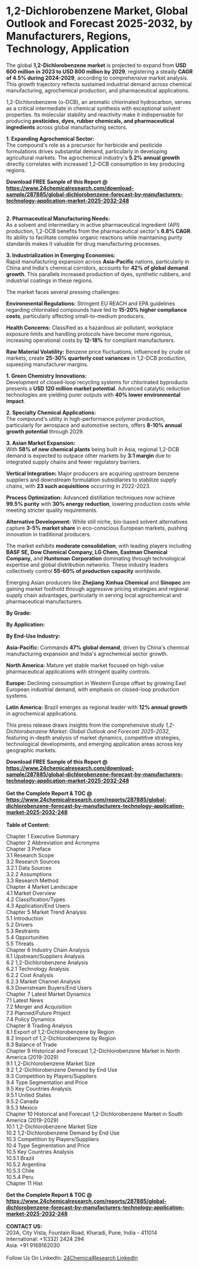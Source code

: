<h1>1,2-Dichlorobenzene Market, Global Outlook and Forecast 2025-2032, by Manufacturers, Regions, Technology, Application</h1><p>The global <strong>1,2-Dichlorobenzene market</strong> is projected to expand from <strong>USD 600 million in 2023 to USD 800 million by 2029</strong>, registering a steady <strong>CAGR of 4.5% during 2024-2029</strong>, according to comprehensive market analysis. This growth trajectory reflects sustained industrial demand across chemical manufacturing, agrochemical production, and pharmaceutical applications.</p><p>1,2-Dichlorobenzene (o-DCB), an aromatic chlorinated hydrocarbon, serves as a critical intermediate in chemical synthesis with exceptional solvent properties. Its molecular stability and reactivity make it indispensable for producing <strong>pesticides, dyes, rubber chemicals, and pharmaceutical ingredients</strong> across global manufacturing sectors.</p><p><strong>1. Expanding Agrochemical Sector:</strong><br>
The compound's role as a precursor for herbicide and pesticide formulations drives substantial demand, particularly in developing agricultural markets. The agrochemical industry's <strong>5.2% annual growth</strong> directly correlates with increased 1,2-DCB consumption in key producing regions.</p><div><b>Download FREE Sample of this Report @ 
            <a href="https://www.24chemicalresearch.com/download-sample/287885/global-dichlorobenzene-forecast-by-manufacturers-technology-application-market-2025-2032-248">
            https://www.24chemicalresearch.com/download-sample/287885/global-dichlorobenzene-forecast-by-manufacturers-technology-application-market-2025-2032-248</a></b></div><br><p><strong>2. Pharmaceutical Manufacturing Needs:</strong><br>
As a solvent and intermediary in active pharmaceutical ingredient (API) production, 1,2-DCB benefits from the pharmaceutical sector's <strong>6.8% CAGR</strong>. Its ability to facilitate complex organic reactions while maintaining purity standards makes it valuable for drug manufacturing processes.</p><p><strong>3. Industrialization in Emerging Economies:</strong><br>
Rapid manufacturing expansion across <strong>Asia-Pacific</strong> nations, particularly in China and India's chemical corridors, accounts for <strong>42% of global demand growth</strong>. This parallels increased production of dyes, synthetic rubbers, and industrial coatings in these regions.</p><p>The market faces several pressing challenges:</p><p><strong>Environmental Regulations:</strong> Stringent EU REACH and EPA guidelines regarding chlorinated compounds have led to <strong>15-20% higher compliance costs</strong>, particularly affecting small-to-medium producers.</p><p><strong>Health Concerns:</strong> Classified as a hazardous air pollutant, workplace exposure limits and handling protocols have become more rigorous, increasing operational costs by <strong>12-18%</strong> for compliant manufacturers.</p><p><strong>Raw Material Volatility:</strong> Benzene price fluctuations, influenced by crude oil markets, create <strong>25-30% quarterly cost variances</strong> in 1,2-DCB production, squeezing manufacturer margins.</p><p><strong>1. Green Chemistry Innovations:</strong><br>
Development of closed-loop recycling systems for chlorinated byproducts presents a <strong>USD 120 million market potential</strong>. Advanced catalytic reduction technologies are yielding purer outputs with <strong>40% lower environmental impact</strong>.</p><p><strong>2. Specialty Chemical Applications:</strong><br>
The compound's utility in high-performance polymer production, particularly for aerospace and automotive sectors, offers <strong>8-10% annual growth potential</strong> through 2029.</p><p><strong>3. Asian Market Expansion:</strong><br>
With <strong>58% of new chemical plants</strong> being built in Asia, regional 1,2-DCB demand is expected to outpace other markets by <strong>3:1 margin</strong> due to integrated supply chains and fewer regulatory barriers.</p><p><strong>Vertical Integration:</strong> Major producers are acquiring upstream benzene suppliers and downstream formulation subsidiaries to stabilize supply chains, with <strong>23 such acquisitions</strong> occurring in 2022-2023.</p><p><strong>Process Optimization:</strong> Advanced distillation techniques now achieve <strong>99.5% purity</strong> with <strong>30% energy reduction</strong>, lowering production costs while meeting stricter quality requirements.</p><p><strong>Alternative Development:</strong> While still niche, bio-based solvent alternatives capture <strong>3-5% market share</strong> in eco-conscious European markets, pushing innovation in traditional producers.</p><p>The market exhibits <strong>moderate consolidation</strong>, with leading players including <strong>BASF SE, Dow Chemical Company, LG Chem, Eastman Chemical Company,</strong> and <strong>Huntsman Corporation</strong> dominating through technological expertise and global distribution networks. These industry leaders collectively control <strong>55-60% of production capacity</strong> worldwide.</p><p>Emerging Asian producers like <strong>Zhejiang Xinhua Chemical</strong> and <strong>Sinopec</strong> are gaining market foothold through aggressive pricing strategies and regional supply chain advantages, particularly in serving local agrochemical and pharmaceutical manufacturers.</p><p><strong>By Grade:</strong></p><p><strong>By Application:</strong></p><p><strong>By End-Use Industry:</strong></p><p><strong>Asia-Pacific:</strong> Commands <strong>47% global demand</strong>, driven by China's chemical manufacturing expansion and India's agrochemical sector growth.</p><p><strong>North America:</strong> Mature yet stable market focused on high-value pharmaceutical applications with stringent quality controls.</p><p><strong>Europe:</strong> Declining consumption in Western Europe offset by growing East European industrial demand, with emphasis on closed-loop production systems.</p><p><strong>Latin America:</strong> Brazil emerges as regional leader with <strong>12% annual growth</strong> in agrochemical applications.</p><p>This press release draws insights from the comprehensive study <em>1,2-Dichlorobenzene Market: Global Outlook and Forecast 2025-2032</em>, featuring in-depth analysis of market dynamics, competitive strategies, technological developments, and emerging application areas across key geographic markets.</p><div><b>Download FREE Sample of this Report @ 
            <a href="https://www.24chemicalresearch.com/download-sample/287885/global-dichlorobenzene-forecast-by-manufacturers-technology-application-market-2025-2032-248">
            https://www.24chemicalresearch.com/download-sample/287885/global-dichlorobenzene-forecast-by-manufacturers-technology-application-market-2025-2032-248</a></b></div><br><div><b>Get the Complete Report & TOC @ 
            <a href="https://www.24chemicalresearch.com/reports/287885/global-dichlorobenzene-forecast-by-manufacturers-technology-application-market-2025-2032-248">
            https://www.24chemicalresearch.com/reports/287885/global-dichlorobenzene-forecast-by-manufacturers-technology-application-market-2025-2032-248</a></b></div><br>
            <b>Table of Content:</b><p>Chapter 1 Executive Summary<br />
Chapter 2 Abbreviation and Acronyms<br />
Chapter 3 Preface<br />
3.1 Research Scope<br />
3.2 Research Sources<br />
3.2.1 Data Sources<br />
3.2.2 Assumptions<br />
3.3 Research Method<br />
Chapter 4 Market Landscape<br />
4.1 Market Overview<br />
4.2 Classification/Types<br />
4.3 Application/End Users<br />
Chapter 5 Market Trend Analysis<br />
5.1 Introduction<br />
5.2 Drivers<br />
5.3 Restraints<br />
5.4 Opportunities<br />
5.5 Threats<br />
Chapter 6 Industry Chain Analysis<br />
6.1 Upstream/Suppliers Analysis<br />
6.2 1,2-Dichlorobenzene Analysis<br />
6.2.1 Technology Analysis<br />
6.2.2 Cost Analysis<br />
6.2.3 Market Channel Analysis<br />
6.3 Downstream Buyers/End Users<br />
Chapter 7 Latest Market Dynamics<br />
7.1 Latest News<br />
7.2 Merger and Acquisition<br />
7.3 Planned/Future Project<br />
7.4 Policy Dynamics<br />
Chapter 8 Trading Analysis<br />
8.1 Export of 1,2-Dichlorobenzene by Region<br />
8.2 Import of 1,2-Dichlorobenzene by Region<br />
8.3 Balance of Trade<br />
Chapter 9 Historical and Forecast 1,2-Dichlorobenzene Market in North America (2019-2029)<br />
9.1 1,2-Dichlorobenzene Market Size<br />
9.2 1,2-Dichlorobenzene Demand by End Use<br />
9.3 Competition by Players/Suppliers<br />
9.4 Type Segmentation and Price<br />
9.5 Key Countries Analysis<br />
9.5.1 United States<br />
9.5.2 Canada<br />
9.5.3 Mexico<br />
Chapter 10 Historical and Forecast 1,2-Dichlorobenzene Market in South America (2019-2029)<br />
10.1 1,2-Dichlorobenzene Market Size<br />
10.2 1,2-Dichlorobenzene Demand by End Use<br />
10.3 Competition by Players/Suppliers<br />
10.4 Type Segmentation and Price<br />
10.5 Key Countries Analysis<br />
10.5.1 Brazil<br />
10.5.2 Argentina<br />
10.5.3 Chile<br />
10.5.4 Peru<br />
Chapter 11 Hist</p><div><b>Get the Complete Report & TOC @ 
            <a href="https://www.24chemicalresearch.com/reports/287885/global-dichlorobenzene-forecast-by-manufacturers-technology-application-market-2025-2032-248">
            https://www.24chemicalresearch.com/reports/287885/global-dichlorobenzene-forecast-by-manufacturers-technology-application-market-2025-2032-248</a></b></div><br><b>CONTACT US:</b><br>
            203A, City Vista, Fountain Road, Kharadi, Pune, India - 411014<br>
            International: +1(332) 2424 294<br>
            Asia: +91 9169162030 <br><br>
            Follow Us On LinkedIn: <a href="https://www.linkedin.com/company/24chemicalresearch/">24ChemicalResearch LinkedIn</a>
